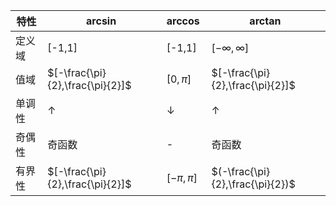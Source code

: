 | 特性  | $\arcsin$                        | $\arccos$    | $\arctan$                        |
| --- | -------------------------------- | ------------ | -------------------------------- |
| 定义域 | [-1,1]                           | [-1,1]       | $[-\infty , \infty]$             |
| 值域  | $[-\frac{\pi}{2},\frac{\pi}{2}]$ | $[0,\pi]$    | $[-\frac{\pi}{2},\frac{\pi}{2}]$ |
| 单调性 | $\uparrow$                       | $\downarrow$ | $\uparrow$                       |
| 奇偶性 | 奇函数                              | -            | 奇函数                              |
| 有界性 | $[-\frac{\pi}{2},\frac{\pi}{2}]$ | $[-\pi,\pi]$ | $(-\frac{\pi}{2},\frac{\pi}{2})$ |
